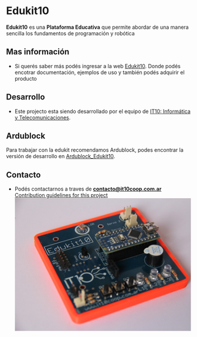 # Edukit10

**Edukit10** es una **Plataforma Educativa** que permite abordar de una manera sencilla los fundamentos de programación y robótica 

## Mas información
- Si querés saber más podés ingresar a la web [Edukit10](https://edukit.it10coop.com.ar/).
Donde podés encotrar documentación, ejemplos de uso y también podés adquirir el producto

## Desarrollo
- Este projecto esta siendo desarrollado por el equipo de [IT10: Informática y Telecomunicaciones](https://it10coop.com.ar/).

## Ardublock
Para trabajar con la edukit recomendamos Ardublock, podes encontrar la versión de desarrollo en 
[Ardublock_Edukit10](https://github.com/it10/Ardublock_Edukit).

## Contacto
- Podés contactarnos a traves de **contacto@it10coop.com.ar**
[Contribution guidelines for this project](docs/CONTRIBUTING.md)
![Edukit10](/Imagenes/IMG_6147.JPG?raw=true "Edukit10")
